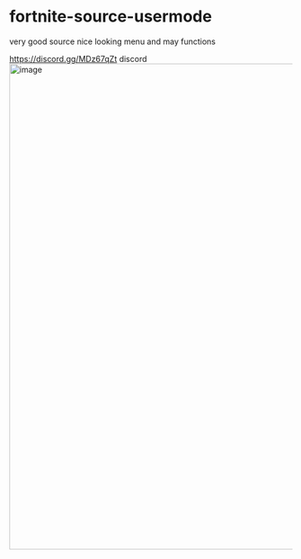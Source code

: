 # fortnite-source-usermode
very good source nice looking menu and may functions

https://discord.gg/MDz67qZt discord
<img width="1555" height="865" alt="image" src="https://github.com/user-attachments/assets/da56b88b-bccf-4ef3-9833-c2c4e96feee9" />
                                                                                        